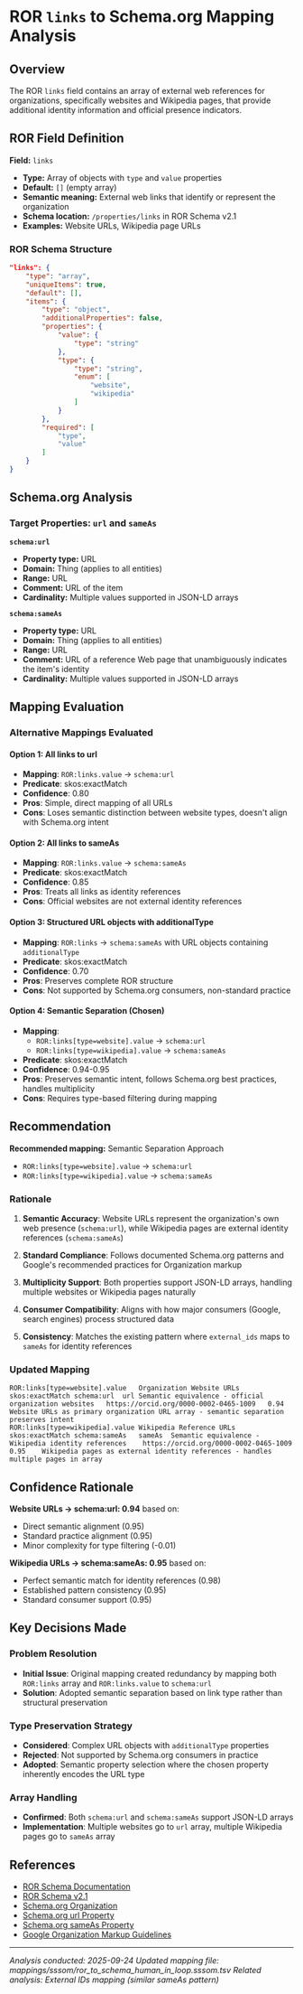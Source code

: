 # ROR `links` to Schema.org Mapping Analysis

## Overview

The ROR `links` field contains an array of external web references for organizations, specifically websites and Wikipedia pages, that provide additional identity information and official presence indicators.

## ROR Field Definition

**Field:** `links`
- **Type:** Array of objects with `type` and `value` properties
- **Default:** `[]` (empty array)
- **Semantic meaning:** External web links that identify or represent the organization
- **Schema location:** `/properties/links` in ROR Schema v2.1
- **Examples:** Website URLs, Wikipedia page URLs

### ROR Schema Structure

```json
"links": {
    "type": "array",
    "uniqueItems": true,
    "default": [],
    "items": {
        "type": "object",
        "additionalProperties": false,
        "properties": {
            "value": {
                "type": "string"
            },
            "type": {
                "type": "string",
                "enum": [
                    "website",
                    "wikipedia"
                ]
            }
        },
        "required": [
            "type",
            "value"
        ]
    }
}
```

## Schema.org Analysis

### Target Properties: `url` and `sameAs`

**`schema:url`**
- **Property type:** URL
- **Domain:** Thing (applies to all entities)
- **Range:** URL
- **Comment:** URL of the item
- **Cardinality:** Multiple values supported in JSON-LD arrays

**`schema:sameAs`**
- **Property type:** URL
- **Domain:** Thing (applies to all entities)
- **Range:** URL
- **Comment:** URL of a reference Web page that unambiguously indicates the item's identity
- **Cardinality:** Multiple values supported in JSON-LD arrays

## Mapping Evaluation

### Alternative Mappings Evaluated

#### Option 1: All links to url
- **Mapping**: `ROR:links.value` → `schema:url`
- **Predicate**: skos:exactMatch
- **Confidence**: 0.80
- **Pros**: Simple, direct mapping of all URLs
- **Cons**: Loses semantic distinction between website types, doesn't align with Schema.org intent

#### Option 2: All links to sameAs
- **Mapping**: `ROR:links.value` → `schema:sameAs`
- **Predicate**: skos:exactMatch
- **Confidence**: 0.85
- **Pros**: Treats all links as identity references
- **Cons**: Official websites are not external identity references

#### Option 3: Structured URL objects with additionalType
- **Mapping**: `ROR:links` → `schema:sameAs` with URL objects containing `additionalType`
- **Predicate**: skos:exactMatch
- **Confidence**: 0.70
- **Pros**: Preserves complete ROR structure
- **Cons**: Not supported by Schema.org consumers, non-standard practice

#### Option 4: Semantic Separation (Chosen)
- **Mapping**:
  - `ROR:links[type=website].value` → `schema:url`
  - `ROR:links[type=wikipedia].value` → `schema:sameAs`
- **Predicate**: skos:exactMatch
- **Confidence**: 0.94-0.95
- **Pros**: Preserves semantic intent, follows Schema.org best practices, handles multiplicity
- **Cons**: Requires type-based filtering during mapping

## Recommendation

**Recommended mapping:** Semantic Separation Approach
- `ROR:links[type=website].value` → `schema:url`
- `ROR:links[type=wikipedia].value` → `schema:sameAs`

### Rationale

1. **Semantic Accuracy**: Website URLs represent the organization's own web presence (`schema:url`), while Wikipedia pages are external identity references (`schema:sameAs`)

2. **Standard Compliance**: Follows documented Schema.org patterns and Google's recommended practices for Organization markup

3. **Multiplicity Support**: Both properties support JSON-LD arrays, handling multiple websites or Wikipedia pages naturally

4. **Consumer Compatibility**: Aligns with how major consumers (Google, search engines) process structured data

5. **Consistency**: Matches the existing pattern where `external_ids` maps to `sameAs` for identity references

### Updated Mapping

```tsv
ROR:links[type=website].value	Organization Website URLs	skos:exactMatch	schema:url	url	Semantic equivalence - official organization websites	https://orcid.org/0000-0002-0465-1009	0.94	Website URLs as primary organization URL array - semantic separation preserves intent
ROR:links[type=wikipedia].value	Wikipedia Reference URLs	skos:exactMatch	schema:sameAs	sameAs	Semantic equivalence - Wikipedia identity references	https://orcid.org/0000-0002-0465-1009	0.95	Wikipedia pages as external identity references - handles multiple pages in array
```

## Confidence Rationale

**Website URLs → schema:url: 0.94** based on:
- Direct semantic alignment (0.95)
- Standard practice alignment (0.95)
- Minor complexity for type filtering (-0.01)

**Wikipedia URLs → schema:sameAs: 0.95** based on:
- Perfect semantic match for identity references (0.98)
- Established pattern consistency (0.95)
- Standard consumer support (0.95)

## Key Decisions Made

### Problem Resolution
- **Initial Issue**: Original mapping created redundancy by mapping both `ROR:links` array and `ROR:links.value` to `schema:url`
- **Solution**: Adopted semantic separation based on link type rather than structural preservation

### Type Preservation Strategy
- **Considered**: Complex URL objects with `additionalType` properties
- **Rejected**: Not supported by Schema.org consumers in practice
- **Adopted**: Semantic property selection where the chosen property inherently encodes the URL type

### Array Handling
- **Confirmed**: Both `schema:url` and `schema:sameAs` support JSON-LD arrays
- **Implementation**: Multiple websites go to `url` array, multiple Wikipedia pages go to `sameAs` array

## References

- [ROR Schema Documentation](https://ror.readme.io/docs/ror-data-structure)
- [ROR Schema v2.1](https://github.com/ror-community/ror-schema)
- [Schema.org Organization](https://schema.org/Organization)
- [Schema.org url Property](https://schema.org/url)
- [Schema.org sameAs Property](https://schema.org/sameAs)
- [Google Organization Markup Guidelines](https://developers.google.com/search/docs/appearance/structured-data/organization)

---

*Analysis conducted: 2025-09-24*
*Updated mapping file: mappings/sssom/ror_to_schema_human_in_loop.sssom.tsv*
*Related analysis: External IDs mapping (similar sameAs pattern)*